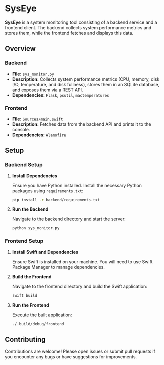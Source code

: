 # SysEye

**SysEye** is a system monitoring tool consisting of a backend service and a frontend client. The backend collects system performance metrics and stores them, while the frontend fetches and displays this data.

## Overview

### Backend

- **File:** `sys_monitor.py`
- **Description:** Collects system performance metrics (CPU, memory, disk I/O, temperature, and disk fullness), stores them in an SQLite database, and exposes them via a REST API.
- **Dependencies:** `Flask`, `psutil`, `mactemperatures`

### Frontend

- **File:** `Sources/main.swift`
- **Description:** Fetches data from the backend API and prints it to the console.
- **Dependencies:** `Alamofire`

## Setup

### Backend Setup

1. **Install Dependencies**

   Ensure you have Python installed. Install the necessary Python packages using `requirements.txt`:
   ```bash
   pip install -r backend/requirements.txt

2. **Run the Backend**

   Navigate to the backend directory and start the server:
   ```bash
   python sys_monitor.py

### Frontend Setup

1. **Install Swift and Dependencies**

   Ensure Swift is installed on your machine. You will need to use Swift Package Manager to manage dependencies.

2. **Build the Frontend**

   Navigate to the frontend directory and build the Swift application:
   ```bash
   swift build

3. **Run the Frontend**

   Execute the built application:
   ```bash
   ./.build/debug/frontend


## Contributing

Contributions are welcome! Please open issues or submit pull requests if you encounter any bugs or have suggestions for improvements.

   
